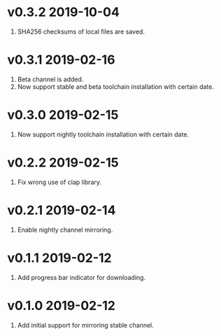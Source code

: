v0.3.2 2019-10-04
========================

1. SHA256 checksums of local files are saved.

v0.3.1 2019-02-16
========================

1. Beta channel is added.
2. Now support stable and beta toolchain installation with certain date.

v0.3.0 2019-02-15
========================

1. Now support nightly toolchain installation with certain date.

v0.2.2 2019-02-15
========================

1. Fix wrong use of clap library.

v0.2.1 2019-02-14
========================

1. Enable nightly channel mirroring.

v0.1.1 2019-02-12
=========================

1. Add progress bar indicator for downloading.

v0.1.0 2019-02-12
=========================

1. Add initial support for mirroring stable channel.
